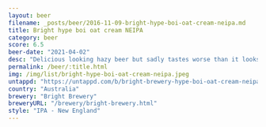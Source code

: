 ```yaml
---
layout: beer
filename: _posts/beer/2016-11-09-bright-hype-boi-oat-cream-neipa.md
title: Bright hype boi oat cream NEIPA
category: beer
score: 6.5
beer-date: "2021-04-02"
desc: "Delicious looking hazy beer but sadly tastes worse than it looks. Has some acidity that takes away from the juiciness"
permalink: /beer/:title.html
img: /img/list/bright-hype-boi-oat-cream-neipa.jpeg
untappd: "https://untappd.com/b/bright-brewery-hype-boi-oat-cream-neipa/4051295"
country: "Australia"
brewery: "Bright Brewery"
breweryURL: "/brewery/bright-brewery.html"
style: "IPA - New England"
---
```

